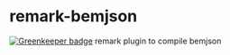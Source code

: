 # remark-bemjson

[![Greenkeeper badge](https://badges.greenkeeper.io/birhoff/remark-bemjson.svg)](https://greenkeeper.io/)
remark plugin to compile bemjson
